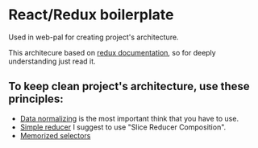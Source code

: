React/Redux boilerplate
=======================
Used in web-pal for creating project's architecture.

This architecure based on [redux documentation](http://redux.js.org/), so for deeply understanding just read it.


## To keep clean project's architecture, use these principles:
* [Data normalizing](http://redux.js.org/docs/recipes/reducers/NormalizingStateShape.html) is the most important think that you have to use.
* [Simple reducer](http://redux.js.org/docs/recipes/reducers/UpdatingNormalizedData.html) I suggest to use "Slice Reducer Composition".
* [Memorized selectors](https://github.com/reactjs/reselect)
